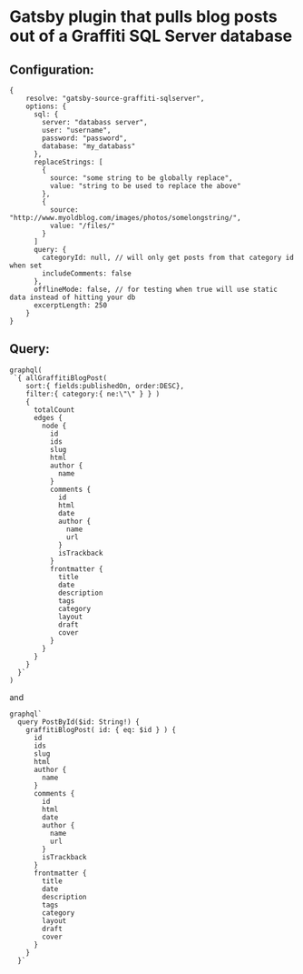 # Gatsby plugin that pulls blog posts out of a Graffiti SQL Server database

## Configuration:

    {
    	resolve: "gatsby-source-graffiti-sqlserver",
      	options: {
          sql: {
            server: "databass server",
            user: "username",
            password: "password",
            database: "my_databass"
          },
          replaceStrings: [
            {
              source: "some string to be globally replace",
              value: "string to be used to replace the above"
            },
            {
              source: "http://www.myoldblog.com/images/photos/somelongstring/",
              value: "/files/"
            }
          ]
          query: {
            categoryId: null, // will only get posts from that category id when set
            includeComments: false
          },
          offlineMode: false, // for testing when true will use static data instead of hitting your db
          excerptLength: 250
      	}
    }

## Query:

    graphql(
     `{ allGraffitiBlogPost(
        sort:{ fields:publishedOn, order:DESC},
        filter:{ category:{ ne:\"\" } } )
        {
          totalCount
          edges {
            node {
              id
              ids
              slug
              html
              author {
                name
              }
              comments {
                id
                html
                date
                author {
                  name
                  url
                }
                isTrackback
              }
              frontmatter {
                title
                date
                description
                tags
                category
                layout
                draft
                cover
              }
            }
          }
        }
      }`
    )

and

    graphql`
      query PostById($id: String!) {
        graffitiBlogPost( id: { eq: $id } ) {
          id
          ids
          slug
          html
          author {
            name
          }
          comments {
            id
            html
            date
            author {
              name
              url
            }
            isTrackback
          }
          frontmatter {
            title
            date
            description
            tags
            category
            layout
            draft
            cover
          }
        }
      }`

